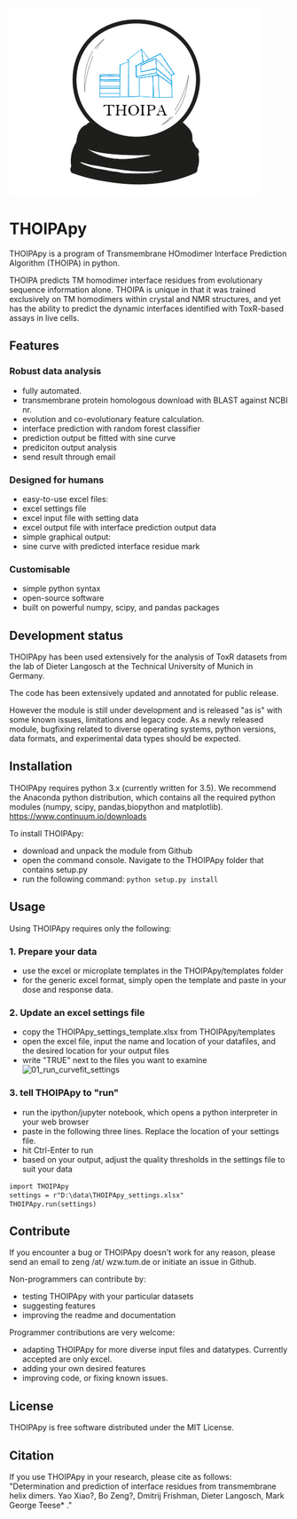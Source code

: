 ![THOIPApy logo](docs/logo/THOIPApy_logo.png)

# THOIPApy
THOIPApy is a program of Transmembrane HOmodimer Interface Prediction Algorithm (THOIPA) in python.

THOIPA predicts TM homodimer interface residues from evolutionary sequence information alone. THOIPA is unique in that it
was trained exclusively on TM homodimers within crystal and NMR structures, and yet has the ability to predict
the dynamic interfaces identified with ToxR-based assays in live cells.


## Features
### Robust data analysis
 * fully automated.
  * transmembrane protein homologous download with BLAST against NCBI nr.
  * evolution and co-evolutionary feature calculation.
  * interface prediction with random forest classifier
  * prediction output be fitted with sine curve
  * prediciton output analysis
 * send result through email

### Designed for humans
 * easy-to-use excel files:
  * excel settings file
  * excel input file with setting data
  * excel output file with interface prediction output data
 * simple graphical output:
  * sine curve with predicted interface residue mark

### Customisable
 - simple python syntax
 - open-source software
 - built on powerful numpy, scipy, and pandas packages

## Development status

THOIPApy has been used extensively for the analysis of ToxR datasets from the lab of Dieter Langosch at the Technical University of Munich in Germany.

The code has been extensively updated and annotated for public release.

However the module is still under development and is released "as is" with some known issues, limitations and legacy code. As a newly released module, bugfixing related to diverse operating systems, python versions, data formats, and experimental data types should be expected.

## Installation

THOIPApy requires python 3.x (currently written for 3.5). We recommend the Anaconda python distribution, which contains all the required python modules (numpy, scipy, pandas,biopython and matplotlib).
https://www.continuum.io/downloads

To install THOIPApy:

 * download and unpack the module from Github
 * open the command console. Navigate to the THOIPApy folder that contains setup.py
 * run the following command:
   `python setup.py install`

## Usage
Using THOIPApy requires only the following:

### 1. Prepare your data
 * use the excel or microplate templates in the THOIPApy/templates folder
 * for the generic excel format, simply open the template and paste in your dose and response data.

### 2. Update an excel settings file
 * copy the THOIPApy_settings_template.xlsx from THOIPApy/templates
 * open the excel file, input the name and location of your datafiles, and the desired location for your output files
 * write "TRUE" next to the files you want to examine
![01_run_curvefit_settings](docs/images/01_run_curvefit_settings.png)

### 3. tell THOIPApy to "run"
 * run the ipython/jupyter notebook, which opens a python interpreter in your web browser
 * paste in the following three lines. Replace the location of your settings file.
 * hit Ctrl-Enter to run
 * based on your output, adjust the quality thresholds in the settings file to suit your data
```
import THOIPApy
settings = r"D:\data\THOIPApy_settings.xlsx"
THOIPApy.run(settings)
```

## Contribute
If you encounter a bug or THOIPApy doesn't work for any reason, please send an email to zeng /at/ wzw.tum.de or initiate an issue in Github.

Non-programmers can contribute by:

   * testing THOIPApy with your particular datasets
   * suggesting features
   * improving the readme and documentation

Programmer contributions are very welcome:

   * adapting THOIPApy for more diverse input files and datatypes. Currently accepted are only excel.
   * adding your own desired features
   * improving code, or fixing known issues.

## License
THOIPApy is free software distributed under the MIT License.

## Citation
If you use THOIPApy in your research, please cite as follows:
"Determination and prediction of interface residues from transmembrane helix dimers. Yao Xiao?, Bo Zeng?, Dmitrij Frishman, Dieter Langosch, Mark George Teese*
."
